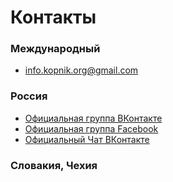 # Контакты

### Международный

* [info.kopnik.org@gmail.com](mailto:info.kopnik.org@gmail.com)

### Россия

* [Официальная группа ВКонтакте](https://vk.com/kopnik_org)
* [Официальная группа Facebook](https://www.facebook.com/kopnik.org)
* [Официальный Чат ВКонтакте](https://vk.me/join/gPg9/g6wjgknBe034BdDdOdcjvU1MtJKZ7o=)

### Словакия, Чехия
